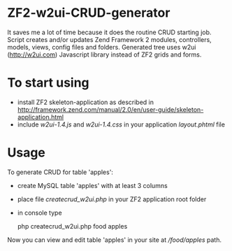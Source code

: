 ZF2-w2ui-CRUD-generator
=======================
It saves me a lot of time because it does the routine CRUD starting job. Script creates and/or updates Zend Framework 2 modules, controllers, models, views, config files and folders. Generated tree uses w2ui (http://w2ui.com) Javascript library instead of ZF2 grids and forms.

To start using
==============
   - install ZF2 skeleton-application as described in http://framework.zend.com/manual/2.0/en/user-guide/skeleton-application.html
   - include *w2ui-1.4.js* and *w2ui-1.4.css* in your application *layout.phtml* file 
 
Usage
======
To generate CRUD for table 'apples':
   - create MySQL table 'apples' with at least 3 columns
   - place file *createcrud_w2ui.php* in your ZF2 application root folder 
   - in console type 

        php createcrud_w2ui.php food apples


Now you can view and edit table 'apples' in your site at */food/apples* path.
